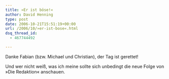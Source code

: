 ```yaml
---
title: »Er ist böse!«
author: David Henning
type: post
date: 2006-10-21T15:51:19+00:00
url: /2006/10/»er-ist-bose«.html
dsq_thread_id:
  - 467744492

---
```

Danke Fabian (bzw. Michael und Christian), der Tag ist gerettet!

Und wer nicht weiß, was ich meine sollte sich unbedingt die neue Folge von »Die Redaktion« anschauen.